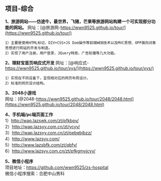 ## 项目-综合

**1、旅游网站——仿途牛，最世界，飞猪，芒果等旅游网站构建一个可实现部分功能的网站。** 网址：[@旅游网-https://wwn9525.github.io/tour/](https://wwn9525.github.io/tour/)


	1）主要是使用HTML标记、DIV+CSS+JS Dom操作等前端WEB技术以及MVC思想、OPP面向对象思想进行网站的开发与制造。
	2）实现了用户注册，用户登录，JQuery特效，广告轮播等几大功能。

**2、理财宝首页响应式开发** 网址：[@响应式-https://wwn9525.github.io/tour/xys/](https://wwn9525.github.io/tour/xys/)


	1）实现在不同设备下，呈现相对应的网页布局设计。
	2）标准的网页设计结构。

**3、2048小游戏**<br/>
网址：[@2048-https://wwn9525.github.io/tour/2048/2048.html](https://wwn9525.github.io/tour/2048/2048.html)

**4、手机端/pc端页面工作**<br/>
		  1）http://wap.lazswk.com/zt/pfkbpy/<br/>
		  2）http://wap.lazsyy.com.cn/zt/ycyy/<br/>
		  3）http://wap.lazsyy.com.cn/zt/pebebjbzz/<br/>
		  4）http://www.lazsyy.com/<br/>
		  5）http://www.lazsbfk.com/zt/qbfy/<br/>
		  6）http://www.lazsyy.com.cn/zt/pfkgmyjcyy/<br/>
		
**5、微信小程序**<br/>
	项目地址：https://github.com/wwn9525/zs-hospital<br/>
	微信小程序搜索：合肥中山男科

